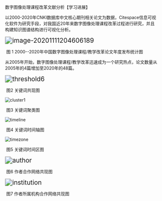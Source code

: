 数字图像处理课程改革文献分析【学习进展】

以2000-2020年CNKI数据库中文核心期刊相关论文为数据，Citespace信息可视化软件为研究手段，对我国近20年来数字图像处理课程改革过程进行研究，并且构建知识图谱结构进行可视化分析。

<img src="X:\Users\Administrator\AppData\Roaming\Typora\typora-user-images\image-20201111204606189.png" alt="image-20201111204606189" style="zoom:150%;" />

​                                                               图 1 2000--2020年中国数字图像处理课程/教学改革论文年度发布统计图

从2005年开始，数字图像处理课程/教学改革迅速成为一个研究热点，论文数量从2005年的4篇增加至2020年的48篇。

<img src="X:\Users\Administrator\Desktop\数字图像处理课程作业\threshold6.png" alt="threshold6" style="zoom:150%;" />

​                                             图2 关键词共现图

![cluster1](X:\Users\Administrator\Desktop\数字图像处理课程作业\cluster1.png)

​                                            图3 关键词聚类图

![timeline](X:\Users\Administrator\Desktop\数字图像处理课程作业\timeline.png)

​                                             图4 关键词时间轴图

![timezone](X:\Users\Administrator\Desktop\数字图像处理课程作业\timezone.png)

​                                                  图5 关键词时间区图

<img src="X:\Users\Administrator\Desktop\数字图像处理课程作业\author.png" alt="author" style="zoom:150%;" />

​                                                  图6 作者合作网络共现图

<img src="X:\Users\Administrator\Desktop\数字图像处理课程作业\institution.png" alt="institution" style="zoom:150%;" />

​                                         图7 作者所属机构合作网络共现图